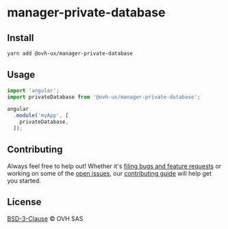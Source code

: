 # manager-private-database

## Install

```sh
yarn add @ovh-ux/manager-private-database
```

## Usage

```js
import 'angular';
import privateDatabase from '@ovh-ux/manager-private-database';

angular
  .module('myApp', [
    privateDatabase,
  ]);
```

## Contributing

Always feel free to help out! Whether it's [filing bugs and feature requests](https://github.com/ovh-ux/manager/issues/new) or working on some of the [open issues](https://github.com/ovh-ux/manager/issues), our [contributing guide](CONTRIBUTING.md) will help get you started.

## License

[BSD-3-Clause](LICENSE) © OVH SAS
